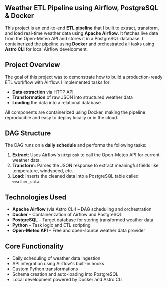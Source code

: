 ## Weather ETL Pipeline using Airflow, PostgreSQL & Docker

This project is an end-to-end **ETL pipeline** that I built to extract, transform, and load real-time weather data using **Apache Airflow**. It fetches live data from the Open-Meteo API and stores it in a PostgreSQL database. I containerized the pipeline using **Docker** and orchestrated all tasks using **Astro CLI** for local Airflow development.


## Project Overview

The goal of this project was to demonstrate how to build a production-ready ETL workflow with Airflow. I implemented tasks for:
- **Data extraction** via HTTP API
- **Transformation** of raw JSON into structured weather data
- **Loading** the data into a relational database

All components are containerized using Docker, making the pipeline reproducible and easy to deploy locally or in the cloud.


## DAG Structure

The DAG runs on a **daily schedule** and performs the following tasks:

1. **Extract**: Uses Airflow's `HttpHook` to call the Open-Meteo API for current weather data.
2. **Transform**: Parses the JSON response to extract meaningful fields like temperature, windspeed, etc.
3. **Load**: Inserts the cleaned data into a PostgreSQL table called `weather_data`.


## Technologies Used

- **Apache Airflow** (via Astro CLI) – DAG scheduling and orchestration
- **Docker** – Containerization of Airflow and PostgreSQL
- **PostgreSQL** – Target database for storing transformed weather data
- **Python** – Task logic and ETL scripting
- **Open-Meteo API** – Free and open-source weather data provider


## Core Functionality

- Daily scheduling of weather data ingestion
- API integration using Airflow's built-in hooks
- Custom Python transformations
- Schema creation and auto-loading into PostgreSQL
- Local development powered by Docker and Astro CLI


